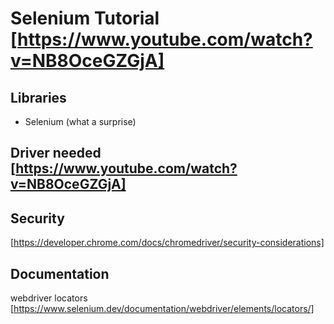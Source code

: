 # Selenium Tutorial [https://www.youtube.com/watch?v=NB8OceGZGjA]

## Libraries

- Selenium (what a surprise)

## Driver needed [https://www.youtube.com/watch?v=NB8OceGZGjA]

## Security

[https://developer.chrome.com/docs/chromedriver/security-considerations]

## Documentation

webdriver locators [https://www.selenium.dev/documentation/webdriver/elements/locators/]
